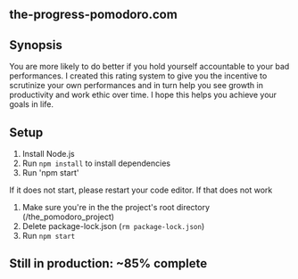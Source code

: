## the-progress-pomodoro.com

## Synopsis
You are more likely to do better if you hold yourself accountable to your bad performances. I created this rating system to give you the incentive to scrutinize your own performances and in turn help you see growth in productivity and work ethic over time. I hope this helps you achieve your goals in life.

## Setup
1. Install Node.js
2. Run `npm install` to install dependencies
3. Run 'npm start'

If it does not start, please restart your code editor. If that does not work

1. Make sure you're in the the project's root directory (/the_pomodoro_project)
2. Delete package-lock.json (`rm package-lock.json`)
3. Run `npm start`

## Still in production: ~85% complete
